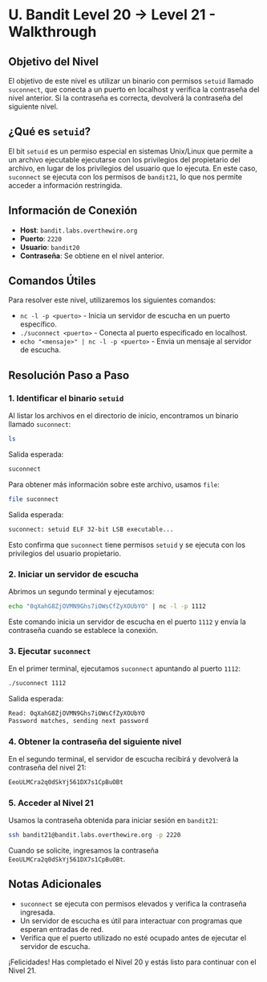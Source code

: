 # U. Bandit Level 20 → Level 21 - Walkthrough

## Objetivo del Nivel

El objetivo de este nivel es utilizar un binario con permisos `setuid` llamado `suconnect`, que conecta a un puerto en localhost y verifica la contraseña del nivel anterior. Si la contraseña es correcta, devolverá la contraseña del siguiente nivel.

## ¿Qué es `setuid`?

El bit `setuid` es un permiso especial en sistemas Unix/Linux que permite a un archivo ejecutable ejecutarse con los privilegios del propietario del archivo, en lugar de los privilegios del usuario que lo ejecuta. En este caso, `suconnect` se ejecuta con los permisos de `bandit21`, lo que nos permite acceder a información restringida.

## Información de Conexión

- **Host**: `bandit.labs.overthewire.org`
- **Puerto**: `2220`
- **Usuario**: `bandit20`
- **Contraseña**: Se obtiene en el nivel anterior.

## Comandos Útiles

Para resolver este nivel, utilizaremos los siguientes comandos:

- `nc -l -p <puerto>` - Inicia un servidor de escucha en un puerto específico.
- `./suconnect <puerto>` - Conecta al puerto especificado en localhost.
- `echo "<mensaje>" | nc -l -p <puerto>` - Envia un mensaje al servidor de escucha.

## Resolución Paso a Paso

### 1. Identificar el binario `setuid`

Al listar los archivos en el directorio de inicio, encontramos un binario llamado `suconnect`:

```sh
ls
```

Salida esperada:

```sh
suconnect
```

Para obtener más información sobre este archivo, usamos `file`:

```sh
file suconnect
```

Salida esperada:

```sh
suconnect: setuid ELF 32-bit LSB executable...
```

Esto confirma que `suconnect` tiene permisos `setuid` y se ejecuta con los privilegios del usuario propietario.

### 2. Iniciar un servidor de escucha

Abrimos un segundo terminal y ejecutamos:

```sh
echo "0qXahG8ZjOVMN9Ghs7iOWsCfZyXOUbYO" | nc -l -p 1112
```

Este comando inicia un servidor de escucha en el puerto `1112` y envía la contraseña cuando se establece la conexión.

### 3. Ejecutar `suconnect`

En el primer terminal, ejecutamos `suconnect` apuntando al puerto `1112`:

```sh
./suconnect 1112
```

Salida esperada:

```sh
Read: 0qXahG8ZjOVMN9Ghs7iOWsCfZyXOUbYO
Password matches, sending next password
```

### 4. Obtener la contraseña del siguiente nivel

En el segundo terminal, el servidor de escucha recibirá y devolverá la contraseña del nivel 21:

```sh
EeoULMCra2q0dSkYj561DX7s1CpBuOBt
```

### 5. Acceder al Nivel 21

Usamos la contraseña obtenida para iniciar sesión en `bandit21`:

```sh
ssh bandit21@bandit.labs.overthewire.org -p 2220
```

Cuando se solicite, ingresamos la contraseña `EeoULMCra2q0dSkYj561DX7s1CpBuOBt`.

## Notas Adicionales

- `suconnect` se ejecuta con permisos elevados y verifica la contraseña ingresada.
- Un servidor de escucha es útil para interactuar con programas que esperan entradas de red.
- Verifica que el puerto utilizado no esté ocupado antes de ejecutar el servidor de escucha.

¡Felicidades! Has completado el Nivel 20 y estás listo para continuar con el Nivel 21.

